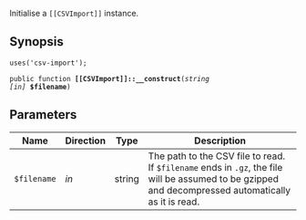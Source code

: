 Initialise a `[[CSVImport]]` instance.

## Synopsis

<code>uses('csv-import');</code>

<code>public function <b>[[CSVImport]]::__construct</b>(<i>string</i> <i>[in]</i> <b>$filename</b>)</code>

## Parameters

<table>
  <thead>
    <tr>
      <th>Name</th>
      <th>Direction</th>
      <th>Type</th>
      <th>Description</th>
    </tr>
  </thead>
  <tbody>
    <tr>
      <td><code>$filename</code>
      <td><i>in</i></td>
      <td>string</td>
      <td>
The path to the CSV file to read. If
<code>$filename</code> ends in <code>.gz</code>, the file will be assumed to be
gzipped and decompressed automatically as it is read.
      </td>
    </tr>
  </tbody>
</table>


